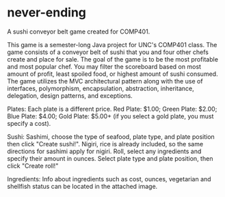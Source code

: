 # never-ending
A sushi conveyor belt game created for COMP401.

This game is a semester-long Java project for UNC's COMP401 class. The game consists of a conveyor belt of sushi that you and four other chefs create and place for sale. The goal of the game is to be the most profitable and most popular chef. You may filter the scoreboard based on most amount of profit, least spoiled food, or highest amount of sushi consumed. The game utilizes the MVC architectural pattern along with the use of interfaces, polymorphism, encapsulation, abstraction, inheritance, delegation, design patterns, and exceptions.

Plates: Each plate is a different price. 
  Red Plate: $1.00; 
  Green Plate: $2.00; 
  Blue Plate: $4.00; 
  Gold Plate: $5.00+ (if you select a gold plate, you must specify a cost).

Sushi: Sashimi, choose the type of seafood, plate type, and plate position then click "Create sushi!".
       Nigiri, rice is already included, so the same directions for sashimi apply for nigiri. 
       Roll, select any ingredients and specify their amount in ounces. Select plate type and plate position, then click "Create roll!"
       
Ingredients: Info about ingredients such as cost, ounces, vegetarian and shellfish status can be located in the attached image. 
